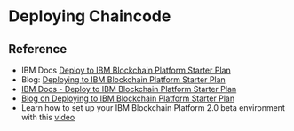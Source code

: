 # Deploying Chaincode


## Reference

- IBM Docs <a href="https://console.bluemix.net/docs/services/blockchain/develop_starter.html#deploying-a-business-networks-on-starter-plan" target="_blank">Deploy to IBM Blockchain Platform Starter Plan</a>
- Blog: <a href="https://hackernoon.com/deploy-a-business-network-on-free-ibm-blockchain-starter-plan-93fafb3dd997" target="_blank">Deploying to IBM Blockchain Platform Starter Plan</a>
- [IBM Docs - Deploy to IBM Blockchain Platform Starter Plan](https://console.bluemix.net/docs/services/blockchain/develop_starter.html#deploying-a-business-networks-on-starter-plan)
- [Blog on Deploying to IBM Blockchain Platform Starter Plan](https://hackernoon.com/deploy-a-business-network-on-free-ibm-blockchain-starter-plan-93fafb3dd997)
- Learn how to set up your IBM Blockchain Platform 2.0 beta environment with this <a href="https://www.youtube.com/watch?v=8wtHsD7-kS4" target="_blank">video</a>